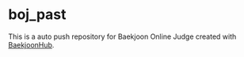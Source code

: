 # boj_past
This is a auto push repository for Baekjoon Online Judge created with [BaekjoonHub](https://github.com/BaekjoonHub/BaekjoonHub).
